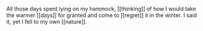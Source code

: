 All those days spent lying on my hammock, [[thinking]] of how I would take the warmer [[days]] for granted and come to [[regret]] it in the winter. I said it, yet I fell to my own [[nature]].
